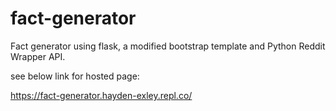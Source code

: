 # fact-generator
Fact generator using flask, a modified bootstrap template and Python Reddit Wrapper API.

see below link for hosted page:

https://fact-generator.hayden-exley.repl.co/
